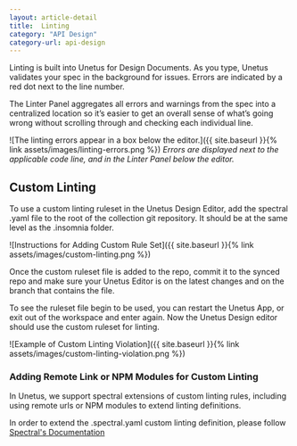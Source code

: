 ```yaml
---
layout: article-detail
title:  Linting
category: "API Design"
category-url: api-design
---
```


Linting is built into Unetus for Design Documents. As you type, Unetus validates your spec in the background for issues. Errors are indicated by a red dot next to the line number.

The Linter Panel aggregates all errors and warnings from the spec into a centralized location so it’s easier to get an overall sense of what’s going wrong without scrolling through and checking each individual line.

![The linting errors appear in a box below the editor.]({{ site.baseurl }}{% link assets/images/linting-errors.png %})
_Errors are displayed next to the applicable code line, and in the Linter Panel below the editor._


## Custom Linting
To use a custom linting ruleset in the Unetus Design Editor, add the spectral .yaml file to the root of the collection git repository.  It should be at the same level as the .insomnia folder.

![Instructions for Adding Custom Rule Set]({{ site.baseurl }}{% link assets/images/custom-linting.png %})


Once the custom ruleset file is added to the repo, commit it to the synced repo and make sure your Unetus Editor is on the latest changes and on the branch that contains the file.  

To see the ruleset file begin to be used, you can restart the Unetus App, or exit out of the workspace and enter again.  Now the Unetus Design editor should use the custom ruleset for linting.

![Example of Custom Linting Violation]({{ site.baseurl }}{% link assets/images/custom-linting-violation.png %})


### Adding Remote Link or NPM Modules for Custom Linting
In Unetus, we support spectral extensions of custom linting rules, including using remote urls or NPM modules to extend linting definitions.  

In order to extend the .spectral.yaml custom linting definition, please follow [Spectral's Documentation](https://docs.stoplight.io/docs/spectral/83527ef2dd8c0-extending-rulesets)





